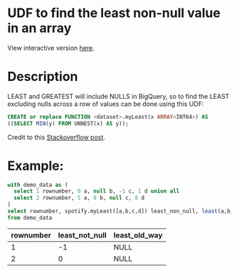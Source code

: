# UDF to find the least non-null value in an array
View interactive version [here](https://count.co/n/5KMhS4l4xgR?vm=e).

# Description
LEAST and GREATEST will include NULLS in BigQuery, so to find the LEAST excluding nulls across a row of values can be done using this UDF: 

```sql
CREATE or replace FUNCTION <dataset>.myLeast(x ARRAY<INT64>) AS
((SELECT MIN(y) FROM UNNEST(x) AS y));
```
Credit to this [Stackoverflow post](https://stackoverflow.com/questions/43796213/correctly-migrate-postgres-least-behavior-to-bigquery). 

# Example: 
```sql
with demo_data as (
  select 1 rownumber, 0 a, null b, -1 c, 1 d union all 
  select 2 rownumber, 5 a, 0 b, null c, 8 d
)
select rownumber, spotify.myLeast([a,b,c,d]) least_non_null, least(a,b,c,d) least_old_way
from demo_data
```
|rownumber|least_not_null|least_old_way|
|--- | ---- | ----- |
| 1 | -1 | NULL |
|2 | 0 | NULL |
